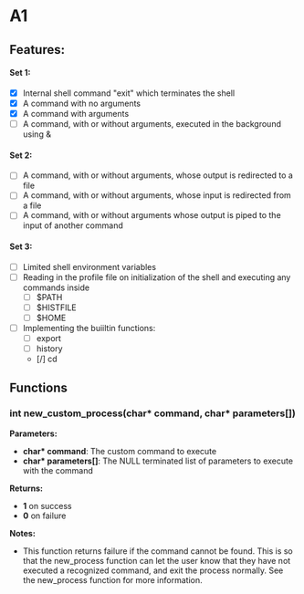 # A1
## Features:
#### Set 1:
- [x] Internal shell command "exit" which terminates the shell
- [x] A command with no arguments
- [x] A command with arguments
- [ ] A command, with or without arguments, executed in the background using &
#### Set 2: 
- [ ] A command, with or without arguments, whose output is redirected to a file
- [ ] A command, with or without arguments, whose input is redirected from a file
- [ ] A command, with or without arguments whose output is piped to the input of another command
#### Set 3: 
- [ ] Limited shell environment variables
- [ ] Reading in the profile file on initialization of the shell and executing any commands inside
  - [ ] $PATH
  - [ ] $HISTFILE
  - [ ] $HOME
- [ ] Implementing the buiiltin functions:
  - [ ] export
  - [ ] history
  - [/] cd
## Functions
### int **new_custom_process**(char\* command, char\* parameters[])
**Parameters:**
 - **char\* command**: The custom command to execute
 - **char\* parameters[]**: The NULL terminated list of parameters to execute with the command

**Returns:**
 - **1** on success
 - **0** on failure

**Notes:**
 - This function returns failure if the command cannot be found. This is so that the new_process function can let the user know that they have not executed a recognized command, and exit the process normally. See the new_process function for more information.